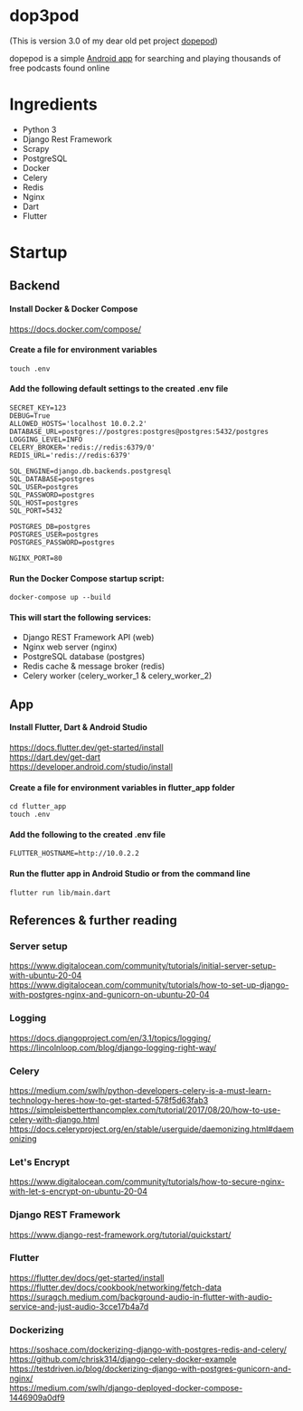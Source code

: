 # dop3pod
(This is version 3.0 of my dear old pet project
[dopepod](https://github.com/cyanidesayonara/dopepod))

dopepod is a simple
[Android app](https://play.google.com/store/apps/details?id=com.cyanidesayonara.dopepod)
for searching and playing thousands of free podcasts found online

# Ingredients
* Python 3  
* Django Rest Framework
* Scrapy
* PostgreSQL
* Docker
* Celery
* Redis
* Nginx
* Dart
* Flutter

# Startup
## Backend
#### Install Docker & Docker Compose  
https://docs.docker.com/compose/

#### Create a file for environment variables  
```
touch .env
```

#### Add the following default settings to the created .env file
```
SECRET_KEY=123
DEBUG=True
ALLOWED_HOSTS='localhost 10.0.2.2'
DATABASE_URL=postgres://postgres:postgres@postgres:5432/postgres
LOGGING_LEVEL=INFO
CELERY_BROKER='redis://redis:6379/0'
REDIS_URL='redis://redis:6379'

SQL_ENGINE=django.db.backends.postgresql
SQL_DATABASE=postgres
SQL_USER=postgres
SQL_PASSWORD=postgres
SQL_HOST=postgres
SQL_PORT=5432

POSTGRES_DB=postgres
POSTGRES_USER=postgres
POSTGRES_PASSWORD=postgres

NGINX_PORT=80
```

#### Run the Docker Compose startup script:
```
docker-compose up --build
```

#### This will start the following services:
* Django REST Framework API (web)
* Nginx web server (nginx)
* PostgreSQL database (postgres)
* Redis cache & message broker (redis)
* Celery worker (celery_worker_1 & celery_worker_2)

## App
#### Install Flutter, Dart & Android Studio
https://docs.flutter.dev/get-started/install  
https://dart.dev/get-dart  
https://developer.android.com/studio/install  

#### Create a file for environment variables in flutter_app folder 
```
cd flutter_app
touch .env
```

#### Add the following to the created .env file
```
FLUTTER_HOSTNAME=http://10.0.2.2
```

#### Run the flutter app in Android Studio or from the command line  
```
flutter run lib/main.dart
```

## References & further reading
### Server setup
https://www.digitalocean.com/community/tutorials/initial-server-setup-with-ubuntu-20-04  
https://www.digitalocean.com/community/tutorials/how-to-set-up-django-with-postgres-nginx-and-gunicorn-on-ubuntu-20-04

### Logging
https://docs.djangoproject.com/en/3.1/topics/logging/  
https://lincolnloop.com/blog/django-logging-right-way/

### Celery
https://medium.com/swlh/python-developers-celery-is-a-must-learn-technology-heres-how-to-get-started-578f5d63fab3  
https://simpleisbetterthancomplex.com/tutorial/2017/08/20/how-to-use-celery-with-django.html  
https://docs.celeryproject.org/en/stable/userguide/daemonizing.html#daemonizing

### Let's Encrypt
https://www.digitalocean.com/community/tutorials/how-to-secure-nginx-with-let-s-encrypt-on-ubuntu-20-04

### Django REST Framework
https://www.django-rest-framework.org/tutorial/quickstart/

### Flutter
https://flutter.dev/docs/get-started/install  
https://flutter.dev/docs/cookbook/networking/fetch-data  
https://suragch.medium.com/background-audio-in-flutter-with-audio-service-and-just-audio-3cce17b4a7d  

### Dockerizing
https://soshace.com/dockerizing-django-with-postgres-redis-and-celery/  
https://github.com/chrisk314/django-celery-docker-example  
https://testdriven.io/blog/dockerizing-django-with-postgres-gunicorn-and-nginx/  
https://medium.com/swlh/django-deployed-docker-compose-1446909a0df9  
